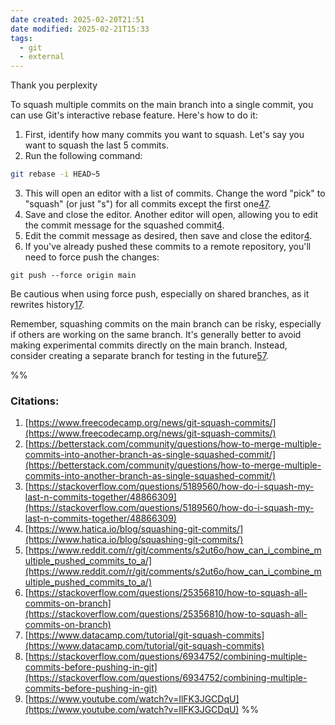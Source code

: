 ```yaml
---
date created: 2025-02-20T21:51
date modified: 2025-02-21T15:33
tags:
  - git
  - external
---
```


Thank you perplexity

To squash multiple commits on the main branch into a single commit, you can use Git's interactive rebase feature. Here's how to do it:

1. First, identify how many commits you want to squash. Let's say you want to squash the last 5 commits.
2. Run the following command:

```bash
git rebase -i HEAD~5
```

3. This will open an editor with a list of commits. Change the word "pick" to "squash" (or just "s") for all commits except the first one[4](https://www.hatica.io/blog/squashing-git-commits/)[7](https://www.datacamp.com/tutorial/git-squash-commits).
4. Save and close the editor. Another editor will open, allowing you to edit the commit message for the squashed commit[4](https://www.hatica.io/blog/squashing-git-commits/).
5. Edit the commit message as desired, then save and close the editor[4](https://www.hatica.io/blog/squashing-git-commits/).
6. If you've already pushed these commits to a remote repository, you'll need to force push the changes:

`git push --force origin main`

Be cautious when using force push, especially on shared branches, as it rewrites history[1](https://www.freecodecamp.org/news/git-squash-commits/)[7](https://www.datacamp.com/tutorial/git-squash-commits).

Remember, squashing commits on the main branch can be risky, especially if others are working on the same branch. It's generally better to avoid making experimental commits directly on the main branch. Instead, consider creating a separate branch for testing in the future[5](https://www.reddit.com/r/git/comments/s2ut6o/how_can_i_combine_multiple_pushed_commits_to_a/)[7](https://www.datacamp.com/tutorial/git-squash-commits).

%% 

### Citations:

1. [https://www.freecodecamp.org/news/git-squash-commits/](https://www.freecodecamp.org/news/git-squash-commits/)
2. [https://betterstack.com/community/questions/how-to-merge-multiple-commits-into-another-branch-as-single-squashed-commit/](https://betterstack.com/community/questions/how-to-merge-multiple-commits-into-another-branch-as-single-squashed-commit/)
3. [https://stackoverflow.com/questions/5189560/how-do-i-squash-my-last-n-commits-together/48866309](https://stackoverflow.com/questions/5189560/how-do-i-squash-my-last-n-commits-together/48866309)
4. [https://www.hatica.io/blog/squashing-git-commits/](https://www.hatica.io/blog/squashing-git-commits/)
5. [https://www.reddit.com/r/git/comments/s2ut6o/how_can_i_combine_multiple_pushed_commits_to_a/](https://www.reddit.com/r/git/comments/s2ut6o/how_can_i_combine_multiple_pushed_commits_to_a/)
6. [https://stackoverflow.com/questions/25356810/how-to-squash-all-commits-on-branch](https://stackoverflow.com/questions/25356810/how-to-squash-all-commits-on-branch)
7. [https://www.datacamp.com/tutorial/git-squash-commits](https://www.datacamp.com/tutorial/git-squash-commits)
8. [https://stackoverflow.com/questions/6934752/combining-multiple-commits-before-pushing-in-git](https://stackoverflow.com/questions/6934752/combining-multiple-commits-before-pushing-in-git)
9. [https://www.youtube.com/watch?v=IlFK3JGCDqU](https://www.youtube.com/watch?v=IlFK3JGCDqU)
 %%